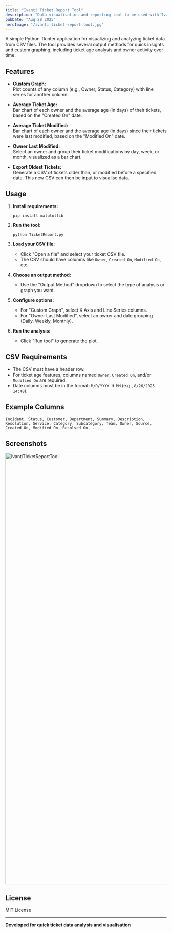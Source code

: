 ```yaml
---
title: "Ivanti Ticket Report Tool"
description: "Data visualisation and reporting tool to be used with Ivanti ticketing system"
pubDate: "Aug 28 2025"
heroImage: "/ivanti-ticket-report-tool.jpg"
---
```


A simple Python Tkinter application for visualizing and analyzing ticket data from CSV files. The tool provides several output methods for quick insights and custom graphing, including ticket age analysis and owner activity over time.

## Features

- **Custom Graph:**  
  Plot counts of any column (e.g., Owner, Status, Category) with line series for another column.

- **Average Ticket Age:**  
  Bar chart of each owner and the average age (in days) of their tickets, based on the "Created On" date.

- **Average Ticket Modified:**  
  Bar chart of each owner and the average age (in days) since their tickets were last modified, based on the "Modified On" date.

- **Owner Last Modified:**  
  Select an owner and group their ticket modifications by day, week, or month, visualized as a bar chart.

- **Export Oldest Tickets:**  
Generate a CSV of tickets older than, or modified before a specified date. This new CSV can then be input to visualise data.

## Usage

1. **Install requirements:**
   ```
   pip install matplotlib
   ```

2. **Run the tool:**
   ```
   python TicketReport.py
   ```

3. **Load your CSV file:**
   - Click "Open a file" and select your ticket CSV file.
   - The CSV should have columns like `Owner`, `Created On`, `Modified On`, etc.

4. **Choose an output method:**
   - Use the "Output Method" dropdown to select the type of analysis or graph you want.

5. **Configure options:**
   - For "Custom Graph", select X Axis and Line Series columns.
   - For "Owner Last Modified", select an owner and date grouping (Daily, Weekly, Monthly).

6. **Run the analysis:**
   - Click "Run tool" to generate the plot.

## CSV Requirements

- The CSV must have a header row.
- For ticket age features, columns named `Owner`, `Created On`, and/or `Modified On` are required.
- Date columns must be in the format: `M/D/YYYY H:MM` (e.g., `8/26/2025 14:48`).

## Example Columns

```
Incident, Status, Customer, Department, Summary, Description, Resolution, Service, Category, Subcategory, Team, Owner, Source, Created On, Modified On, Resolved On, ...
```

## Screenshots

<img width="2000" height="1347" alt="IvantiTIcketReportTool" src="/IvantiTicketReportTool.png">


## License

MIT License

---

**Developed for quick ticket data analysis and visualisation**
